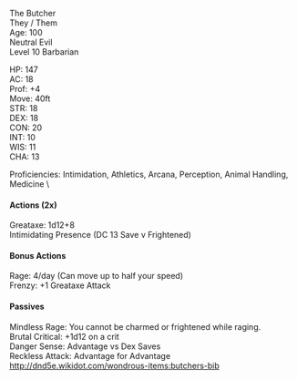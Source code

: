 The Butcher \
They / Them \
Age: 100 \
Neutral Evil \
Level 10 Barbarian

HP: 147 \
AC: 18 \
Prof: +4 \
Move: 40ft \
STR: 18 \
DEX: 18 \
CON: 20 \
INT: 10 \
WIS: 11 \
CHA: 13

Proficiencies: Intimidation, Athletics, Arcana, Perception, Animal Handling, Medicine \

#### Actions (2x)
Greataxe: 1d12+8 \
Intimidating Presence (DC 13 Save v Frightened) 

#### Bonus Actions
Rage: 4/day (Can move up to half your speed) \
Frenzy: +1 Greataxe Attack

#### Passives
Mindless Rage: You cannot be charmed or frightened while raging. \
Brutal Critical: +1d12 on a crit \
Danger Sense: Advantage vs Dex Saves \
Reckless Attack: Advantage for Advantage \
http://dnd5e.wikidot.com/wondrous-items:butchers-bib
